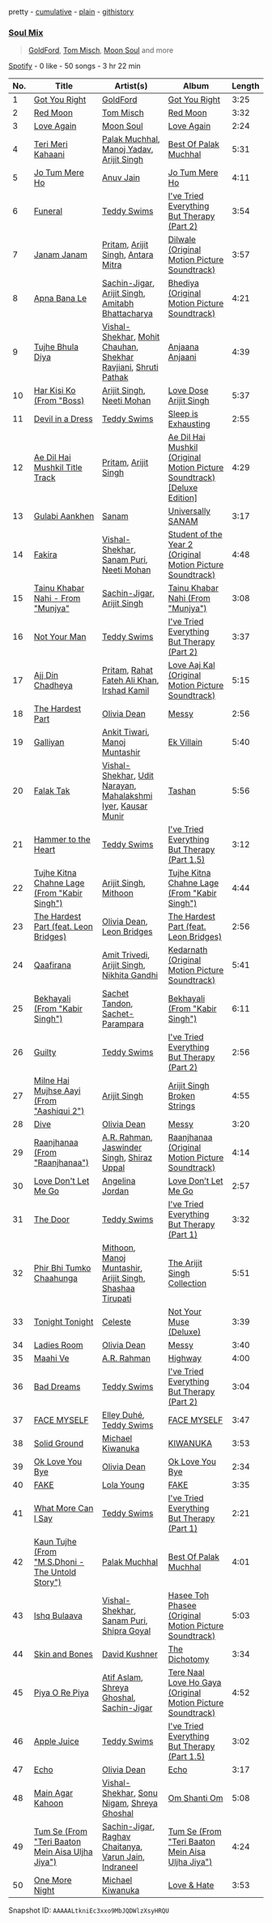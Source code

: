 pretty - [cumulative](/playlists/cumulative/37i9dQZF1EQntZpEGgfBif.md) - [plain](/playlists/plain/37i9dQZF1EQntZpEGgfBif) - [githistory](https://github.githistory.xyz/mdn522/spotify-playlist-archive/blob/main/playlists/plain/37i9dQZF1EQntZpEGgfBif)

### [Soul Mix](https://open.spotify.com/playlist/37i9dQZF1EQntZpEGgfBif)

> <a href=spotify:playlist:37i9dQZF1EIVi63CtCXZhj>GoldFord</a>, <a href=spotify:playlist:37i9dQZF1EIWyzUfGFglhf>Tom Misch</a>, <a href=spotify:playlist:37i9dQZF1EIW0wialixzY1>Moon Soul</a> and more

[Spotify](https://open.spotify.com/user/spotify) - 0 like - 50 songs - 3 hr 22 min

| No. | Title | Artist(s) | Album | Length |
|---|---|---|---|---|
| 1 | [Got You Right](https://open.spotify.com/track/1AMvRbr8thMA47fC6iNJa2) | [GoldFord](https://open.spotify.com/artist/4I2QW85rkIhCRRZt1kuBqS) | [Got You Right](https://open.spotify.com/album/11oZY5iihgl7EdaWNqEzy6) | 3:25 |
| 2 | [Red Moon](https://open.spotify.com/track/44tb4TdFVliafU17EQg28J) | [Tom Misch](https://open.spotify.com/artist/1uiEZYehlNivdK3iQyAbye) | [Red Moon](https://open.spotify.com/album/1ThA4wB67vZ6r540BIRbAa) | 3:32 |
| 3 | [Love Again](https://open.spotify.com/track/2eLR6AwrB1KPFuRjh28q0r) | [Moon Soul](https://open.spotify.com/artist/48IWhckCqdKLfS7hFw20x5) | [Love Again](https://open.spotify.com/album/6GCQ8765KTHWDiVPY6cy2q) | 2:24 |
| 4 | [Teri Meri Kahaani](https://open.spotify.com/track/0zQfcBB4obvYUrUNITmyyf) | [Palak Muchhal](https://open.spotify.com/artist/3yMmYEklQ7gLOZXEFNd3xr), [Manoj Yadav](https://open.spotify.com/artist/0qSfAhYhb7KWEuiLuooBaE), [Arijit Singh](https://open.spotify.com/artist/4YRxDV8wJFPHPTeXepOstw) | [Best Of Palak Muchhal](https://open.spotify.com/album/3geNMSQQ6FjrYqRbpPqZIc) | 5:31 |
| 5 | [Jo Tum Mere Ho](https://open.spotify.com/track/0eCajpR75pDW0r64U6hP2x) | [Anuv Jain](https://open.spotify.com/artist/4gdMJYnopf2nEUcanAwstx) | [Jo Tum Mere Ho](https://open.spotify.com/album/0upenH0uUT36nBbVM5mQhW) | 4:11 |
| 6 | [Funeral](https://open.spotify.com/track/0NckAiGfjwxWfRGaeC8eEB) | [Teddy Swims](https://open.spotify.com/artist/33qOK5uJ8AR2xuQQAhHump) | [I've Tried Everything But Therapy \(Part 2\)](https://open.spotify.com/album/6kvSdLjli85tMwW4jlCN0o) | 3:54 |
| 7 | [Janam Janam](https://open.spotify.com/track/4km0RUkMMFdx8iDuq36o2w) | [Pritam](https://open.spotify.com/artist/1wRPtKGflJrBx9BmLsSwlU), [Arijit Singh](https://open.spotify.com/artist/4YRxDV8wJFPHPTeXepOstw), [Antara Mitra](https://open.spotify.com/artist/2UwDJeoMqYers5Jmm75zm2) | [Dilwale \(Original Motion Picture Soundtrack\)](https://open.spotify.com/album/09AmTEo0Po8vC2WDcpviAT) | 3:57 |
| 8 | [Apna Bana Le](https://open.spotify.com/track/1hA697u7e1jX2XM8sWA6Uy) | [Sachin\-Jigar](https://open.spotify.com/artist/1mBydYMVBECdDmMfE2sEUO), [Arijit Singh](https://open.spotify.com/artist/4YRxDV8wJFPHPTeXepOstw), [Amitabh Bhattacharya](https://open.spotify.com/artist/2fMqTqiTxUDlmcOEPaQSsx) | [Bhediya \(Original Motion Picture Soundtrack\)](https://open.spotify.com/album/1pw0xzpe4O0OMohBwau50L) | 4:21 |
| 9 | [Tujhe Bhula Diya](https://open.spotify.com/track/4r8JqkhpTb5tzSKKHnVJIJ) | [Vishal\-Shekhar](https://open.spotify.com/artist/6Mv8GjQa7LKUGCAqa9qqdb), [Mohit Chauhan](https://open.spotify.com/artist/5GnnSrwNCGyfAU4zuIytiS), [Shekhar Ravjiani](https://open.spotify.com/artist/4xd7mLI7urqrxELaXhAvzw), [Shruti Pathak](https://open.spotify.com/artist/3wZBspj86lRk2XLf4gfnSE) | [Anjaana Anjaani](https://open.spotify.com/album/6FC95PYKFrO8UYhjCidPZ9) | 4:39 |
| 10 | [Har Kisi Ko \(From "Boss\)](https://open.spotify.com/track/4A7eOIbt19Wk5OXjVxE3SI) | [Arijit Singh](https://open.spotify.com/artist/4YRxDV8wJFPHPTeXepOstw), [Neeti Mohan](https://open.spotify.com/artist/3ZxZ03fj3tXBZHZWzvaLSM) | [Love Dose Arijit Singh](https://open.spotify.com/album/5aRPSAhsXgpXhxRF8q1aLI) | 5:37 |
| 11 | [Devil in a Dress](https://open.spotify.com/track/3YeBXUEWIjCtcsv0tULpz8) | [Teddy Swims](https://open.spotify.com/artist/33qOK5uJ8AR2xuQQAhHump) | [Sleep is Exhausting](https://open.spotify.com/album/0fc1W53T3llTmKSzRgaj3s) | 2:55 |
| 12 | [Ae Dil Hai Mushkil Title Track](https://open.spotify.com/track/1UWacd8x8tPPwmrPB1MoBI) | [Pritam](https://open.spotify.com/artist/1wRPtKGflJrBx9BmLsSwlU), [Arijit Singh](https://open.spotify.com/artist/4YRxDV8wJFPHPTeXepOstw) | [Ae Dil Hai Mushkil \(Original Motion Picture Soundtrack\) \[Deluxe Edition\]](https://open.spotify.com/album/5xjaz957o6YGSXmlfd2tex) | 4:29 |
| 13 | [Gulabi Aankhen](https://open.spotify.com/track/1ccZZf0IQi5y0bHMl2aGDF) | [Sanam](https://open.spotify.com/artist/7o7doCwqft91WC690aglWC) | [Universally SANAM](https://open.spotify.com/album/0xPcW40GWPqYki4y2Vi2pL) | 3:17 |
| 14 | [Fakira](https://open.spotify.com/track/6zfKeRGBzsk6EnJnpoDd6I) | [Vishal\-Shekhar](https://open.spotify.com/artist/6Mv8GjQa7LKUGCAqa9qqdb), [Sanam Puri](https://open.spotify.com/artist/5kiKQJrz4BT7vFWVECAmHH), [Neeti Mohan](https://open.spotify.com/artist/3ZxZ03fj3tXBZHZWzvaLSM) | [Student of the Year 2 \(Original Motion Picture Soundtrack\)](https://open.spotify.com/album/5In3GTimXB6DglHOxzYJ9N) | 4:48 |
| 15 | [Tainu Khabar Nahi \- From "Munjya"](https://open.spotify.com/track/5npFBWhVs3VVlc0nY5xQMA) | [Sachin\-Jigar](https://open.spotify.com/artist/1mBydYMVBECdDmMfE2sEUO), [Arijit Singh](https://open.spotify.com/artist/4YRxDV8wJFPHPTeXepOstw) | [Tainu Khabar Nahi \(From "Munjya"\)](https://open.spotify.com/album/0cJXodCZCl2EWRNcw6m1eJ) | 3:08 |
| 16 | [Not Your Man](https://open.spotify.com/track/1fQknzJ5j8dreu0zjTkFpl) | [Teddy Swims](https://open.spotify.com/artist/33qOK5uJ8AR2xuQQAhHump) | [I've Tried Everything But Therapy \(Part 2\)](https://open.spotify.com/album/6kvSdLjli85tMwW4jlCN0o) | 3:37 |
| 17 | [Ajj Din Chadheya](https://open.spotify.com/track/4NmWv6PEGEAmorN5UN9fRo) | [Pritam](https://open.spotify.com/artist/1wRPtKGflJrBx9BmLsSwlU), [Rahat Fateh Ali Khan](https://open.spotify.com/artist/3OLGltG8UPIea8sA4w0yg0), [Irshad Kamil](https://open.spotify.com/artist/3GdSQUH1BRtl9UrrtuwJlP) | [Love Aaj Kal \(Original Motion Picture Soundtrack\)](https://open.spotify.com/album/2yoQE2XBnwdUyoOkoprTfT) | 5:15 |
| 18 | [The Hardest Part](https://open.spotify.com/track/3cPoiK69oQ1SdbB2j2ulGm) | [Olivia Dean](https://open.spotify.com/artist/00x1fYSGhdqScXBRpSj3DW) | [Messy](https://open.spotify.com/album/5YlBA1tCY0M8DDs75RB2LY) | 2:56 |
| 19 | [Galliyan](https://open.spotify.com/track/3ySVdXje5nm31d7vL3jNV3) | [Ankit Tiwari](https://open.spotify.com/artist/0E02VcvA5p1ndkLdqWD5JB), [Manoj Muntashir](https://open.spotify.com/artist/4cAERazLlAzVGA10ORWaUP) | [Ek Villain](https://open.spotify.com/album/3EkmvTqyKrnMw1WiVpsSwF) | 5:40 |
| 20 | [Falak Tak](https://open.spotify.com/track/0IudGhdeJZwJ0Ps6ndtQDt) | [Vishal\-Shekhar](https://open.spotify.com/artist/6Mv8GjQa7LKUGCAqa9qqdb), [Udit Narayan](https://open.spotify.com/artist/70B80Lwx2sxti0M1Ng9e8K), [Mahalakshmi Iyer](https://open.spotify.com/artist/0Yb0T3wUUNiIvHjqnfkbuH), [Kausar Munir](https://open.spotify.com/artist/3GBSge8pq7mpezUQl0GAOA) | [Tashan](https://open.spotify.com/album/59p4XN8mbKxNCoY5nQJyN5) | 5:56 |
| 21 | [Hammer to the Heart](https://open.spotify.com/track/0IdwfnHFfyb7zc7GFs75QQ) | [Teddy Swims](https://open.spotify.com/artist/33qOK5uJ8AR2xuQQAhHump) | [I've Tried Everything But Therapy \(Part 1.5\)](https://open.spotify.com/album/3egFmnuKrjoMAlqCfdw7KH) | 3:12 |
| 22 | [Tujhe Kitna Chahne Lage \(From "Kabir Singh"\)](https://open.spotify.com/track/2Fv2injs4qAm8mJBGaxVKU) | [Arijit Singh](https://open.spotify.com/artist/4YRxDV8wJFPHPTeXepOstw), [Mithoon](https://open.spotify.com/artist/09UmIX92EUH9hAK4bxvHx6) | [Tujhe Kitna Chahne Lage \(From "Kabir Singh"\)](https://open.spotify.com/album/3I8PdIhk6pNm8Kv0HiF14V) | 4:44 |
| 23 | [The Hardest Part \(feat\. Leon Bridges\)](https://open.spotify.com/track/1fXALB3kb14ngMRGNdV5wD) | [Olivia Dean](https://open.spotify.com/artist/00x1fYSGhdqScXBRpSj3DW), [Leon Bridges](https://open.spotify.com/artist/3qnGvpP8Yth1AqSBMqON5x) | [The Hardest Part \(feat\. Leon Bridges\)](https://open.spotify.com/album/74vEZ35YylZD5SAxjLDsZz) | 2:56 |
| 24 | [Qaafirana](https://open.spotify.com/track/7BCp5hEiiDSmXsxsXkvYff) | [Amit Trivedi](https://open.spotify.com/artist/7HCqGPJcQTyGJ2yqntbuyr), [Arijit Singh](https://open.spotify.com/artist/4YRxDV8wJFPHPTeXepOstw), [Nikhita Gandhi](https://open.spotify.com/artist/3tPQOjkxO3mrYrrgkTeXgH) | [Kedarnath \(Original Motion Picture Soundtrack\)](https://open.spotify.com/album/5tr2QN1s6pREyv0Kc39Zpm) | 5:41 |
| 25 | [Bekhayali \(From "Kabir Singh"\)](https://open.spotify.com/track/1feANd8EfcDP5UqSvbheM3) | [Sachet Tandon](https://open.spotify.com/artist/6WOdPJmexxFINcKMkP2jMG), [Sachet\-Parampara](https://open.spotify.com/artist/1SyKki7JI1AZNKwgNMkn25) | [Bekhayali \(From "Kabir Singh"\)](https://open.spotify.com/album/5m5aIc0rrrPUMDARDnQzB9) | 6:11 |
| 26 | [Guilty](https://open.spotify.com/track/1xAqlP0wv3XCSoEICoa3kf) | [Teddy Swims](https://open.spotify.com/artist/33qOK5uJ8AR2xuQQAhHump) | [I've Tried Everything But Therapy \(Part 2\)](https://open.spotify.com/album/6kvSdLjli85tMwW4jlCN0o) | 2:56 |
| 27 | [Milne Hai Mujhse Aayi \(From "Aashiqui 2"\)](https://open.spotify.com/track/24b9eObMccIrDSs3NvdrRd) | [Arijit Singh](https://open.spotify.com/artist/4YRxDV8wJFPHPTeXepOstw) | [Arijit Singh Broken Strings](https://open.spotify.com/album/6jk3ucx33D7CLURgcfVFOT) | 4:55 |
| 28 | [Dive](https://open.spotify.com/track/36vmaZyO0iAE6FZ7287fg2) | [Olivia Dean](https://open.spotify.com/artist/00x1fYSGhdqScXBRpSj3DW) | [Messy](https://open.spotify.com/album/5YlBA1tCY0M8DDs75RB2LY) | 3:20 |
| 29 | [Raanjhanaa \(From "Raanjhanaa"\)](https://open.spotify.com/track/5OMUXgfXsSukZ0zxelpC3b) | [A.R\. Rahman](https://open.spotify.com/artist/1mYsTxnqsietFxj1OgoGbG), [Jaswinder Singh](https://open.spotify.com/artist/2IP4wcE4hRbDi1zdV8Si6g), [Shiraz Uppal](https://open.spotify.com/artist/7DcUua74PM7MmBljTTjIyy) | [Raanjhanaa \(Original Motion Picture Soundtrack\)](https://open.spotify.com/album/24C47633GRlozws7WBth7t) | 4:14 |
| 30 | [Love Don't Let Me Go](https://open.spotify.com/track/6uZOUCeRMf1XzwRoXj4MgN) | [Angelina Jordan](https://open.spotify.com/artist/0iQDOaYEA5i9RAF0Z73iXb) | [Love Don’t Let Me Go](https://open.spotify.com/album/3LF2CQu0h1evpecokm9MHN) | 2:57 |
| 31 | [The Door](https://open.spotify.com/track/3dj4wgM3cPeuLwMNHDuBon) | [Teddy Swims](https://open.spotify.com/artist/33qOK5uJ8AR2xuQQAhHump) | [I've Tried Everything But Therapy \(Part 1\)](https://open.spotify.com/album/7nacKlk586eLRBSIsrk9DB) | 3:32 |
| 32 | [Phir Bhi Tumko Chaahunga](https://open.spotify.com/track/1fcCPXmH4vUzG6UQTTjZp5) | [Mithoon](https://open.spotify.com/artist/09UmIX92EUH9hAK4bxvHx6), [Manoj Muntashir](https://open.spotify.com/artist/4cAERazLlAzVGA10ORWaUP), [Arijit Singh](https://open.spotify.com/artist/4YRxDV8wJFPHPTeXepOstw), [Shashaa Tirupati](https://open.spotify.com/artist/12CpR4SNDzVIlDoPSeNFeW) | [The Arijit Singh Collection](https://open.spotify.com/album/1QOwvBk3LNWAaEvARxPDNd) | 5:51 |
| 33 | [Tonight Tonight](https://open.spotify.com/track/1lk1AQ4NL2F5INzLcCWa1u) | [Celeste](https://open.spotify.com/artist/49HlOY4gkHqsYG9GCuhkcc) | [Not Your Muse \(Deluxe\)](https://open.spotify.com/album/3bqEvlGHE4amqPGZtdMnep) | 3:39 |
| 34 | [Ladies Room](https://open.spotify.com/track/0M7oki70AV10Ztt3HyUd8Z) | [Olivia Dean](https://open.spotify.com/artist/00x1fYSGhdqScXBRpSj3DW) | [Messy](https://open.spotify.com/album/5YlBA1tCY0M8DDs75RB2LY) | 3:40 |
| 35 | [Maahi Ve](https://open.spotify.com/track/1sbW5E7w8tnqpYk0Frx8QG) | [A.R\. Rahman](https://open.spotify.com/artist/1mYsTxnqsietFxj1OgoGbG) | [Highway](https://open.spotify.com/album/4MRvvPTLIVBHVEMfVC20jI) | 4:00 |
| 36 | [Bad Dreams](https://open.spotify.com/track/3BntzKsnLf2pc0dsvE3Zav) | [Teddy Swims](https://open.spotify.com/artist/33qOK5uJ8AR2xuQQAhHump) | [I've Tried Everything But Therapy \(Part 2\)](https://open.spotify.com/album/6kvSdLjli85tMwW4jlCN0o) | 3:04 |
| 37 | [FACE MYSELF](https://open.spotify.com/track/2R5hXZrxhgwycn39rC0OdQ) | [Elley Duhé](https://open.spotify.com/artist/67MNhiAICFY6Pwc2YxCO0K), [Teddy Swims](https://open.spotify.com/artist/33qOK5uJ8AR2xuQQAhHump) | [FACE MYSELF](https://open.spotify.com/album/0wwDGGiX6lAVuZDLG9oR2u) | 3:47 |
| 38 | [Solid Ground](https://open.spotify.com/track/3aLq93pLZHx25jcFhfbEee) | [Michael Kiwanuka](https://open.spotify.com/artist/0bzfPKdbXL5ezYW2z3UGQj) | [KIWANUKA](https://open.spotify.com/album/1yIqauTni1V7l7djYAKSsZ) | 3:53 |
| 39 | [Ok Love You Bye](https://open.spotify.com/track/66YywMJbAgzQrGkFKjnSsK) | [Olivia Dean](https://open.spotify.com/artist/00x1fYSGhdqScXBRpSj3DW) | [Ok Love You Bye](https://open.spotify.com/album/7ooSA4xT6dVvDN8j8AeaH0) | 2:34 |
| 40 | [FAKE](https://open.spotify.com/track/3eImUEjfyVt2YtkyU6PNhB) | [Lola Young](https://open.spotify.com/artist/67FB4n52MgexGQIG8s0yUH) | [FAKE](https://open.spotify.com/album/4jiGlNrQLme80dP2lS3bzg) | 3:35 |
| 41 | [What More Can I Say](https://open.spotify.com/track/1MmNMaPzI1uZQS20RV88AT) | [Teddy Swims](https://open.spotify.com/artist/33qOK5uJ8AR2xuQQAhHump) | [I've Tried Everything But Therapy \(Part 1\)](https://open.spotify.com/album/7nacKlk586eLRBSIsrk9DB) | 2:21 |
| 42 | [Kaun Tujhe \(From "M.S.Dhoni \- The Untold Story"\)](https://open.spotify.com/track/1q6pMQBRILzkz0g4rKEXdM) | [Palak Muchhal](https://open.spotify.com/artist/3yMmYEklQ7gLOZXEFNd3xr) | [Best Of Palak Muchhal](https://open.spotify.com/album/4dYNdtPc5EUSmKtyZ9x0l0) | 4:01 |
| 43 | [Ishq Bulaava](https://open.spotify.com/track/1fkjRQA8wXPPyxqYLbxuqy) | [Vishal\-Shekhar](https://open.spotify.com/artist/6Mv8GjQa7LKUGCAqa9qqdb), [Sanam Puri](https://open.spotify.com/artist/5kiKQJrz4BT7vFWVECAmHH), [Shipra Goyal](https://open.spotify.com/artist/7gOZcXPfLtLbFgUyHGV7cZ) | [Hasee Toh Phasee \(Original Motion Picture Soundtrack\)](https://open.spotify.com/album/3PxXJhlxSQkj8JO7IXy0FE) | 5:03 |
| 44 | [Skin and Bones](https://open.spotify.com/track/72s47svN0csVk41h0LdbSe) | [David Kushner](https://open.spotify.com/artist/33NVpKoXjItPwUJTMZIOiY) | [The Dichotomy](https://open.spotify.com/album/52O89bnT0vPNtrzF1AtWJ2) | 3:34 |
| 45 | [Piya O Re Piya](https://open.spotify.com/track/5a11x5PUFvJEadMRqtNtTr) | [Atif Aslam](https://open.spotify.com/artist/2oSONSC9zQ4UonDKnLqksx), [Shreya Ghoshal](https://open.spotify.com/artist/0oOet2f43PA68X5RxKobEy), [Sachin\-Jigar](https://open.spotify.com/artist/1mBydYMVBECdDmMfE2sEUO) | [Tere Naal Love Ho Gaya \(Original Motion Picture Soundtrack\)](https://open.spotify.com/album/0OhM0xKiFdqKakSWYx0hs4) | 4:52 |
| 46 | [Apple Juice](https://open.spotify.com/track/0VccAZeCgMvsnoLnokOBoh) | [Teddy Swims](https://open.spotify.com/artist/33qOK5uJ8AR2xuQQAhHump) | [I've Tried Everything But Therapy \(Part 1.5\)](https://open.spotify.com/album/3egFmnuKrjoMAlqCfdw7KH) | 3:02 |
| 47 | [Echo](https://open.spotify.com/track/1Gy9Ofi7nPnNf3kGWPjurm) | [Olivia Dean](https://open.spotify.com/artist/00x1fYSGhdqScXBRpSj3DW) | [Echo](https://open.spotify.com/album/1uKVTPgvFZAUZ4Tb4j1P9F) | 3:17 |
| 48 | [Main Agar Kahoon](https://open.spotify.com/track/0iXLwnLmLwn9y54JtBTNxY) | [Vishal\-Shekhar](https://open.spotify.com/artist/6Mv8GjQa7LKUGCAqa9qqdb), [Sonu Nigam](https://open.spotify.com/artist/1dVygo6tRFXC8CSWURQJq2), [Shreya Ghoshal](https://open.spotify.com/artist/0oOet2f43PA68X5RxKobEy) | [Om Shanti Om](https://open.spotify.com/album/2cUzlmLfL5LUTSEk7qG09k) | 5:08 |
| 49 | [Tum Se \(From "Teri Baaton Mein Aisa Uljha Jiya"\)](https://open.spotify.com/track/2ceeTJAzKy295Fm0VsaXtE) | [Sachin\-Jigar](https://open.spotify.com/artist/1mBydYMVBECdDmMfE2sEUO), [Raghav Chaitanya](https://open.spotify.com/artist/3qpyErDI4i90q5EGgSRmNK), [Varun Jain](https://open.spotify.com/artist/4gzrZDyL5gYiROkv27pYKx), [Indraneel](https://open.spotify.com/artist/7xcbCUOXrxDyWxbYxPq60B) | [Tum Se \(From "Teri Baaton Mein Aisa Uljha Jiya"\)](https://open.spotify.com/album/3vVIhgkDoC0vRBba5drHPe) | 4:24 |
| 50 | [One More Night](https://open.spotify.com/track/0f2zcrhhHT59aIGQvRlTZ1) | [Michael Kiwanuka](https://open.spotify.com/artist/0bzfPKdbXL5ezYW2z3UGQj) | [Love & Hate](https://open.spotify.com/album/0qxsfpy2VU0i4eDR9RTaAU) | 3:53 |

Snapshot ID: `AAAAALtkniEc3xxo9MbJQDWlzXsyHRQU`
